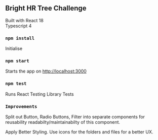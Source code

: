 ## Bright HR Tree Challenge

Built with React 18\
Typescript 4

### `npm install`

Initialise

### `npm start`

Starts the app on [http://localhost:3000](http://localhost:3000)

### `npm test`

Runs React Testing Library Tests

### `Improvements`

Split out Button, Radio Buttons, Filter into separate components for reusability readabilty/maintainabilty of this component.

Apply Better Styling. Use icons for the folders and files for a better UX.
